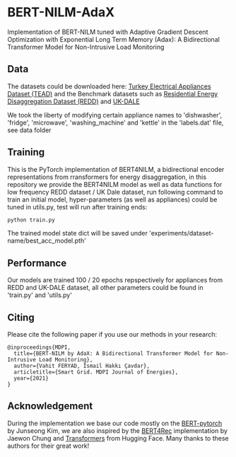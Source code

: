 # BERT-NILM-AdaX

Implementation of BERT-NILM tuned with Adaptive Gradient Descent Optimization with Exponential Long Term Memory (Adax): A Bidirectional Transformer Model for Non-Intrusive Load Monitoring


## Data

The datasets could be downloaded here: [Turkey Electrical Appliances Dataset (TEAD)](https://github.com/vahit19/smart_grid/blob/main/data.rar) and the Benchmark datasets such as [Residential Energy Disaggregation Dataset (REDD)](http://redd.csail.mit.edu/) and [UK-DALE](https://jack-kelly.com/data/)

We took the liberty of modifying certain appliance names to 'dishwasher', 'fridge', 'microwave', 'washing_machine' and 'kettle' in the 'labels.dat' file, see data folder


## Training

This is the PyTorch implementation of BERT4NILM, a bidirectional encoder representations from rransformers for energy disaggregation, in this repository we provide the BERT4NILM model as well as data functions for low frequency REDD dataset / UK Dale dataset, run following command to train an initial model, hyper-parameters (as well as appliances) could be tuned in utils.py, test will run after training ends:

```bash
python train.py
```

The trained model state dict will be saved under 'experiments/dataset-name/best_acc_model.pth'


## Performance

Our models are trained 100 / 20 epochs repspectively for appliances from REDD and UK-DALE dataset, all other parameters could be found in 'train.py' and 'utils.py'


## Citing 
Please cite the following paper if you use our methods in your research:
```
@inproceedings{MDPI,
  title={BERT-NILM by AdaX: A Bidirectional Transformer Model for Non-Intrusive Load Monitoring},
  author={Vahit FERYAD, İsmail Hakkı Çavdar},
  articletitle={Smart Grid. MDPI Journal of Energies},
  year={2021}
}
```


## Acknowledgement

During the implementation we base our code mostly on the [BERT-pytorch](https://github.com/codertimo/BERT-pytorch) by Junseong Kim, we are also inspired by the [BERT4Rec](https://github.com/jaywonchung/BERT4Rec-VAE-Pytorch) implementation by Jaewon Chung and [Transformers](https://github.com/huggingface/transformers) from Hugging Face. Many thanks to these authors for their great work!
